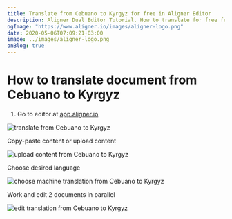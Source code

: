 ```yaml
---
title: Translate from Cebuano to Kyrgyz for free in Aligner Editor
description: Aligner Dual Editor Tutorial. How to translate for free from Cebuano to Kyrgyz. Aligner is multilingual document management platform. 
ogImage: "https://www.aligner.io/images/aligner-logo.png"
date: 2020-05-06T07:09:21+03:00
image: ../images/aligner-logo.png
onBlog: true
---
```


# How to translate document from Cebuano to Kyrgyz

1. Go to editor at [app.aligner.io](https://app.aligner.io "Aligner App web page")

![translate from Cebuano to Kyrgyz](../aligner-blank-editor.png "translate from Cebuano to Kyrgyz")

Copy-paste content or upload content

![upload content from Cebuano to Kyrgyz](../aligner-uploaded-document.png "upload content from Cebuano to Kyrgyz")

Choose desired language

![choose machine translation from Cebuano to Kyrgyz](../aligner-language-dropdown.png "choose machine translation from Cebuano to Kyrgyz")

Work and edit 2 documents in parallel

![edit translation from Cebuano to Kyrgyz](../aligner-double-sitded-editor.png "edit translation from Cebuano to Kyrgyz")

